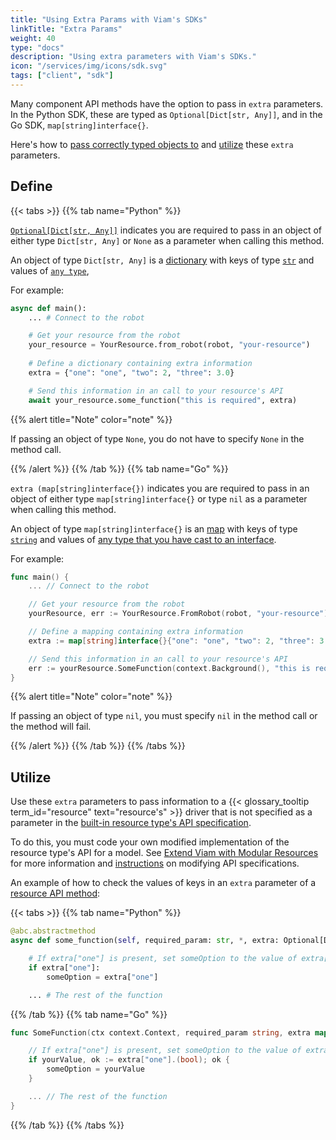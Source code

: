```yaml
---
title: "Using Extra Params with Viam's SDKs"
linkTitle: "Extra Params"
weight: 40
type: "docs"
description: "Using extra parameters with Viam's SDKs."
icon: "/services/img/icons/sdk.svg"
tags: ["client", "sdk"]
---
```


Many component API methods have the option to pass in `extra` parameters.
In the Python SDK, these are typed as `Optional[Dict[str, Any]]`, and in the Go SDK, `map[string]interface{}`.

Here's how to [pass correctly typed objects to](#define) and [utilize](#utilize) these `extra` parameters.

## Define

{{< tabs >}}
{{% tab name="Python" %}}

[`Optional[Dict[str, Any]]`](https://docs.python.org/3/library/typing.html#typing.Optional) indicates you are required to pass in an object of either type `Dict[str, Any]` or `None` as a parameter when calling this method.

An object of type `Dict[str, Any]` is a [dictionary](https://docs.python.org/3/tutorial/datastructures.html#dictionaries) with keys of type [`str`](https://docs.python.org/3/library/stdtypes.html#str) and values of [`any type`](https://docs.python.org/3/library/typing.html#typing.Any),

For example:

``` python {class="line-numbers linkable-line-numbers"}
async def main():
    ... # Connect to the robot

    # Get your resource from the robot
    your_resource = YourResource.from_robot(robot, "your-resource")
    
    # Define a dictionary containing extra information
    extra = {"one": "one", "two": 2, "three": 3.0}

    # Send this information in an call to your resource's API
    await your_resource.some_function("this is required", extra)
```

{{% alert title="Note" color="note" %}}

If passing an object of type `None`, you do not have to specify `None` in the method call.

{{% /alert %}}
{{% /tab %}}
{{% tab name="Go" %}}

`extra (map[string]interface{})` indicates you are required to pass in an object of either type `map[string]interface{}` or type `nil` as a parameter when calling this method.

An object of type `map[string]interface{}` is an [map](https://go.dev/blog/maps) with keys of type [`string`](https://go.dev/blog/strings) and values of [any type that you have cast to an interface](https://jordanorelli.com/post/32665860244/how-to-use-interfaces-in-go).

For example:

```go {class="line-numbers linkable-line-numbers"}
func main() {
    ... // Connect to the robot

    // Get your resource from the robot
    yourResource, err := YourResource.FromRobot(robot, "your-resource")

    // Define a mapping containing extra information
    extra := map[string]interface{}{"one": "one", "two": 2, "three": 3.0}

    // Send this information in an call to your resource's API
    err := yourResource.SomeFunction(context.Background(), "this is required", extra)
}
```

{{% alert title="Note" color="note" %}}

If passing an object of type `nil`, you must specify `nil` in the method call or the method will fail.

{{% /alert %}}
{{% /tab %}}
{{% /tabs %}}

## Utilize

Use these `extra` parameters to pass information to a {{< glossary_tooltip term_id="resource" text="resource's" >}} driver that is not specified as a parameter in the [built-in resource type's API specification](/program/extend/modular-resources/#apis).

To do this, you must code your own modified implementation of the resource type's API for a model.
See [Extend Viam with Modular Resources](/program/extend/modular-resources/) for more information and [instructions](/program/extend/modular-resources/#use-a-modular-resource-with-your-robot) on modifying API specifications.

An example of how to check the values of keys in an `extra` parameter of a [resource API method](/program/sdks/#add-control-logic):

{{< tabs >}}
{{% tab name="Python" %}}

``` python {class="line-numbers linkable-line-numbers"}
@abc.abstractmethod
async def some_function(self, required_param: str, *, extra: Optional[Dict[str, Any]] = None, timeout: Optional[float] = None, **kwargs):

    # If extra["one"] is present, set someOption to the value of extra["one"]
    if extra["one"]:
        someOption = extra["one"]

    ... # The rest of the function
```

{{% /tab %}}
{{% tab name="Go" %}}

```go {class="line-numbers linkable-line-numbers"}
func SomeFunction(ctx context.Context, required_param string, extra map[string]interface{}) error {

    // If extra["one"] is present, set someOption to the value of extra["one"]
    if yourValue, ok := extra["one"].(bool); ok {
        someOption = yourValue
    }

    ... // The rest of the function
}
```

{{% /tab %}}
{{% /tabs %}}
